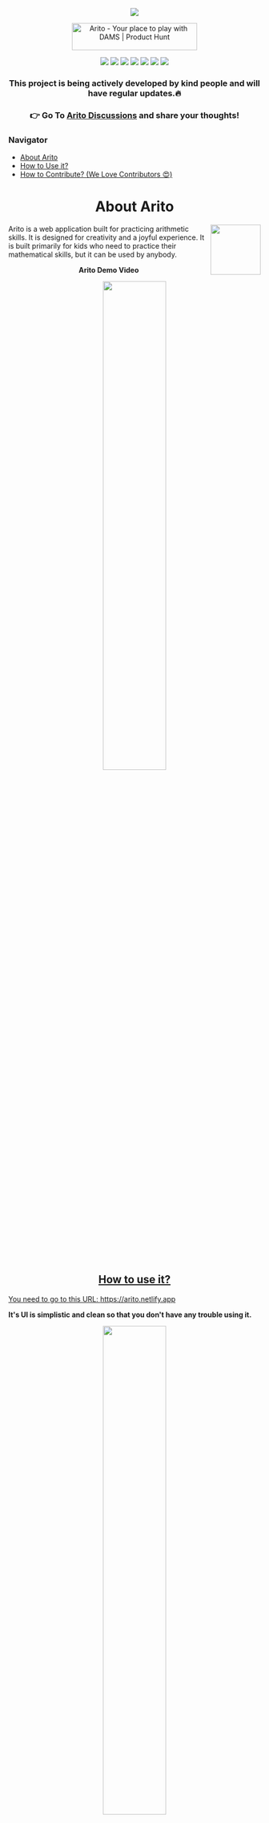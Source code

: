 <p align="center"><img src="https://user-images.githubusercontent.com/65062036/202852553-cc4c67a8-333d-41c2-8464-d78c45acc79d.png"></p>

<p align="center">
<a href="https://www.producthunt.com/posts/arito?utm_source=badge-featured&utm_medium=badge&utm_souce=badge-arito" target="_blank"><img src="https://api.producthunt.com/widgets/embed-image/v1/featured.svg?post_id=367945&theme=light" alt="Arito - Your&#0032;place&#0032;to&#0032;play&#0032;with&#0032;DAMS | Product Hunt" style="width: 250px; height: 54px;" width="250" height="54" /></a></p>


<p align="center">
</a>
<a href="https://github.com/prakhartiwari0/Arito/issues"><img src="https://img.shields.io/github/issues/prakhartiwari0/arito?style=plastic"></a>
<a href=""><img src="https://img.shields.io/github/stars/prakhartiwari0/arito?style=plastic?label=forks"></a>
<a href=""><img src="https://img.shields.io/github/forks/prakhartiwari0/arito?style=plastic"></a>
<a href="https://github.com/prakhartiwari0/Arito/discussions"><img src="https://img.shields.io/github/discussions/prakhartiwari0/arito?style=plastic"></a>
<a href=""><img src="https://img.shields.io/github/v/release/prakhartiwari0/arito?style=plastic"></a>
<img src="https://api.netlify.com/api/v1/badges/651333f0-6bd5-4b60-b0f3-6573c569a279/deploy-status">
<a href="https://www.buymeacoffee.com/prakhartiwari0"><img src="https://img.shields.io/github/sponsors/prakhartiwari0?style=plastic"></a>
</p>

<h3 align="center">This project is being actively developed by kind people and will have regular updates.🔥</h3>

<h3 align="center"> 👉 Go To <a href="https://github.com/prakhartiwari0/Arito/discussions">Arito Discussions</a> and share your thoughts!</h3>


<h3> Navigator </h3>

- [About Arito](#about_arito)
- [How to Use it?](#how_to_use)
- [How to Contribute? (We Love Contributors 😍)](https://github.com/prakhartiwari0/Arito/blob/main/CONTRIBUTING.md#contributing-guidelines)

<h1 align="center" id="about_arito">About Arito</h1>

<img align="right" width="100px" src="https://media.giphy.com/media/23o9IZyRjV6cM5r4Ge/giphy.gif">

Arito is a web application built for practicing arithmetic skills. It is designed for creativity and a joyful experience. It is built primarily for kids who need to practice their mathematical skills, but it can be used by anybody.


<p align="center"><strong>Arito Demo Video</strong></p>

<p align="center"><a href="https://www.you0tube.com/watch?v=4nkchB3KVyo"><img src="https://user-images.githubusercontent.com/65062036/202854222-0a1b15bb-ecec-44c8-9ffe-6f5429938d03.png" width="50%"></p>

<h2 align="center" id="how_to_use"> How to use it?</h2>

You need to go to this URL: https://arito.netlify.app

**It's UI is simplistic and clean so that you don't have any trouble using it.**

<p align="center"> <img src="https://user-images.githubusercontent.com/91837493/203905522-529cd877-425d-44a6-ae4d-277f7d6092f9.png" width="50%"> </p>



On starting the app, you are asked to fill a form. This**TEST FORM** contains various options and input fields, which you need to fill up according to your desires.

**NAME:** Test Taker's Name

**QUESTIONS OF:** Which arithmetic skill do you want to practice? (Currently, there are four available: **Addition, Subtraction, Multiplication, Division**)

**DIFFICULTY LEVEL:** There are **5 Difficult Levels** ->
1. **Very Easy:** Questions about numbers ranging from  **1-10**
2. **Easy:** Questions about numbers ranging from **11-50**
3. **Medium:** Questions about numbers ranging from **51-100**
4. **Hard:** Questions about numbers ranging from **100-1000**
5. **Very Hard:** Questions about numbers ranging from **1000-10000**

**Number of questions:** Number of questions you would like to attempt

**NEGATIVE MARKING:** If you check this, every incorrect answer will result in a one-point deduction. 

<p align="center"> <img src="https://user-images.githubusercontent.com/91837493/203893132-9b52a09d-7e5b-4705-8cbc-9f1673d6543d.png"
 width="100%"> </p>





<!-- <img src="" width="100px"> -->

**Take the test**

The number of questions will be given according to the specifications you filled out in the test form.

<p align="center"> <img src="https://user-images.githubusercontent.com/91837493/203899206-f35c6bd8-01b6-4805-9f70-b057fa7a8fe1.png" width=""></p> 


**Results**

The number of questions you got correct,the percentage and the time you took to complete the test will be provided immediatelyyou complete the test .If you would like to try another round press the "Retest(reload to restart another round )" button please.
  
<p align="center"> <img src="https://user-images.githubusercontent.com/91837493/203899109-3db6d79c-99eb-4891-8443-f9e212230e85.png" width="100%"></p> 


<h1 align="center">
Contributors
</h1>
<p align="center"> 
People Who make Open-Source Successful! 👊🤝
Contributions will be highly appreciated. 
Guidelines to contibuting are on the CONTRIBUTING.md document. 
</p>

<p align="center">
<a href="https://github.com/prakhartiwari0/arito/graphs/contributors">
  <img src="https://contrib.rocks/image?repo=prakhartiwari0/arito" />
</a>
</p>
